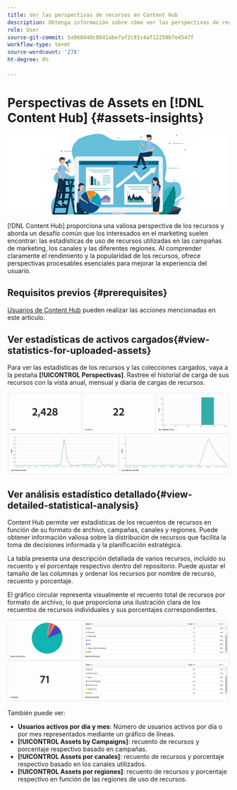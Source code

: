 ```yaml
---
title: Ver las perspectivas de recursos en Content Hub
description: Obtenga información sobre cómo ver las perspectivas de recursos en  [!DNL Content Hub]
role: User
source-git-commit: 5a968440c8841abe7af2c81c4af12258b7e4547f
workflow-type: tm+mt
source-wordcount: '278'
ht-degree: 0%

---
```


# Perspectivas de Assets en [!DNL Content Hub] {#assets-insights}

![datos de Assets](assets/asset-insights-banner.jpg)

[!DNL Content Hub] proporciona una valiosa perspectiva de los recursos y aborda un desafío común que los interesados en el marketing suelen encontrar: las estadísticas de uso de recursos utilizadas en las campañas de marketing, los canales y las diferentes regiones. Al comprender claramente el rendimiento y la popularidad de los recursos, ofrece perspectivas procesables esenciales para mejorar la experiencia del usuario.

## Requisitos previos {#prerequisites}

[Usuarios de Content Hub](deploy-content-hub.md#onboard-content-hub-users) pueden realizar las acciones mencionadas en este artículo.

## Ver estadísticas de activos cargados{#view-statistics-for-uploaded-assets}

Para ver las estadísticas de los recursos y las colecciones cargados, vaya a la pestaña **[!UICONTROL Perspectivas]**. Rastree el historial de carga de sus recursos con la vista anual, mensual y diaria de cargas de recursos.

![Cargar estadísticas de recursos](assets/assets-insights.jpg)

<!-- You can track the upload history of your assets over the past 30 days or gain a more comprehensive view with data spanning the last 12 months. This feature enables you to evaluate the upload count of assets.  -->

<!-- Go to the **[!UICONTROL [!DNL Insights]]** tab.

2. Select the desired time frame to view the statistics; you can opt for either last 30 days or last 12 months.

Data for the selected time frame is displayed, including the upload count for the specified duration. -->

## Ver análisis estadístico detallado{#view-detailed-statistical-analysis}

Content Hub permite ver estadísticas de los recuentos de recursos en función de su formato de archivo, campañas, canales y regiones. Puede obtener información valiosa sobre la distribución de recursos que facilita la toma de decisiones informada y la planificación estratégica.

La tabla presenta una descripción detallada de varios recursos, incluido su recuento y el porcentaje respectivo dentro del repositorio. Puede ajustar el tamaño de las columnas y ordenar los recursos por nombre de recurso, recuento y porcentaje.

El gráfico circular representa visualmente el recuento total de recursos por formato de archivo, lo que proporciona una ilustración clara de los recuentos de recursos individuales y sus porcentajes correspondientes.

![Estadísticas de recuento de recursos por tipo de recurso](assets/insights-categorial-view.jpg)

También puede ver:

* **Usuarios activos por día y mes**: Número de usuarios activos por día o por mes representados mediante un gráfico de líneas.
* **[!UICONTROL Assets by Campaigns]**: recuento de recursos y porcentaje respectivo basado en campañas.
* **[!UICONTROL Assets por canales]**: recuento de recursos y porcentaje respectivo basado en los canales utilizados.
* **[!UICONTROL Assets por regiones]**: recuento de recursos y porcentaje respectivo en función de las regiones de uso de recursos.

